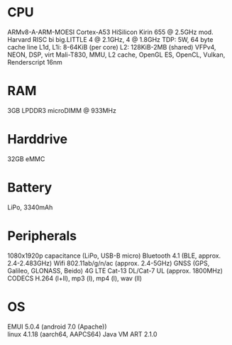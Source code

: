 # CPU
ARMv8-A-ARM-MOESI Cortex-A53 HiSilicon Kirin 655 @ 2.5GHz
mod. Harvard RISC bi
big.LITTLE 4 @ 2.1GHz, 4 @ 1.8GHz
TDP: 5W, 64 byte cache line
L1d, L1i: 8-64KiB (per core)
L2: 128KiB-2MB (shared)
VFPv4, NEON, DSP, virt
Mali-T830, MMU, L2 cache, OpenGL ES, OpenCL, Vulkan, Renderscript
16nm
# RAM
3GB LPDDR3 microDIMM @ 933MHz
# Harddrive
32GB eMMC
# Battery
LiPo, 3340mAh
# Peripherals
1080x1920p capacitance (LiPo, USB-B micro)
Bluetooth 4.1 (BLE, approx. 2.4-2.483GHz)
Wifi 802.11ab/g/n/ac (approx. 2.4-5GHz)
GNSS (GPS, Galileo, GLONASS, Beido)
4G LTE Cat-13 DL/Cat-7 UL (approx. 1800MHz)
CODECS H.264 (l+ll), mp3 (l), mp4 (l), wav (ll)
# OS
EMUI 5.0.4 (android 7.0 (Apache))   
linux 4.1.18 (aarch64, AAPCS64)
Java VM ART 2.1.0
